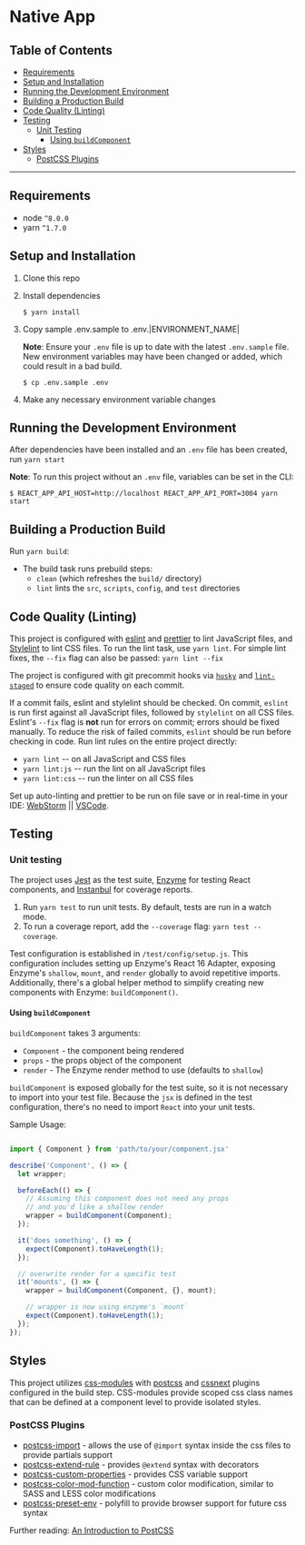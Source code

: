 # Native App

## Table of Contents

* [Requirements](#markdown-header-requirements)
* [Setup and Installation](#markdown-header-setup-and-installation)
* [Running the Development Environment](#markdown-header-running-the-development-environment)
* [Building a Production Build](#markdown-header-building-a-production-build)
* [Code Quality (Linting)](#markdown-header-code-quality-linting)
* [Testing](#markdown-header-testing)
    * [Unit Testing](#markdown-header-unit-testing)
        * [Using `buildComponent`](#markdown-header-using-buildcomponent)
* [Styles](#markdown-header-styles)
    * [PostCSS Plugins](#markdown-header-postcss-plugins)

***

## Requirements

* node `^8.0.0`
* yarn `^1.7.0`

## Setup and Installation
1. Clone this repo
2. Install dependencies

    ```
    $ yarn install
    ```

3. Copy sample .env.sample to .env.|ENVIRONMENT_NAME|

    **Note**: Ensure your `.env` file is up to date with the latest `.env.sample` file. New environment variables may 
    have been changed or added, which could result in a bad build.
 
    ```
    $ cp .env.sample .env
    ```
    
4. Make any necessary environment variable changes

## Running the Development Environment

After dependencies have been installed and an `.env` file has been created, run `yarn start`

**Note**: To run this project without an `.env` file, variables can be set in the CLI:

```
$ REACT_APP_API_HOST=http://localhost REACT_APP_API_PORT=3004 yarn start
```

## Building a Production Build

Run `yarn build`:

  * The build task runs prebuild steps: 
      * `clean` (which refreshes the `build/` directory)
      * `lint` lints the `src`, `scripts`, `config`, and `test` directories

## Code Quality (Linting)

This project is configured with [eslint](https://eslint.org/) and [prettier](https://prettier.io/) to lint JavaScript files,
and [Stylelint](http://stylelint.io/) to lint CSS files. To run the lint task, use `yarn lint`. For simple lint fixes,
the `--fix` flag can also be passed: `yarn lint --fix`

The project is configured with git precommit hooks via [`husky`](https://github.com/typicode/husky) and [`lint-staged`](https://www.npmjs.com/package/lint-staged) to ensure code quality on each commit.

If a commit fails, eslint and stylelint should be checked. On commit, `eslint` is run first against all JavaScript files, followed by `stylelint` on all CSS files. Eslint's `--fix` flag is **not** run for errors on commit; errors should be
fixed manually. To reduce the risk of failed commits, `eslint` should be run before checking in code. Run lint rules 
on the entire project directly:

* `yarn lint` -- on all JavaScript and CSS files
* `yarn lint:js` -- run the lint on all JavaScript files
* `yarn lint:css` -- run the linter on all CSS files

Set up auto-linting and prettier to be run on file save or in real-time in your IDE: [WebStorm](https://prettier.io/docs/en/webstorm.html) || 
[VSCode](https://marketplace.visualstudio.com/items?itemName=esbenp.prettier-vscode). 


## Testing

### Unit testing

The project uses [Jest](https://jestjs.io/en/) as the test suite, [Enzyme](http://airbnb.io/enzyme/) for testing 
React components, and [Instanbul](https://istanbul.js.org/) for coverage reports.

1. Run `yarn test` to run unit tests. By default, tests are run in a watch mode.
2. To run a coverage report, add the `--coverage` flag: `yarn test --coverage`.

Test configuration is established in `/test/config/setup.js`. This configuration includes setting up Enzyme's React 16
Adapter, exposing Enzyme's `shallow`, `mount`, and `render` globally to avoid repetitive imports. Additionally, there's a
global helper method to simplify creating new components with Enzyme: `buildComponent()`.

#### Using `buildComponent`

`buildComponent` takes 3 arguments: 

* `Component` - the component being rendered
* `props` - the props object of the component
* `render` - The Enzyme render method to use (defaults to `shallow`)

`buildComponent` is exposed globally for the test suite, so it is not necessary to import into your test file. Because
the `jsx` is defined in the test configuration, there's no need to import `React` into your unit tests.

Sample Usage:

```js

import { Component } from 'path/to/your/component.jsx'

describe('Component', () => {
  let wrapper;

  beforeEach(() => {
    // Assuming this component does not need any props
    // and you'd like a shallow render
    wrapper = buildComponent(Component);
  });

  it('does something', () => {
    expect(Component).toHaveLength(1);
  });

  // overwrite render for a specific test
  it('mounts', () => {
    wrapper = buildComponent(Component, {}, mount);

    // wrapper is now using enzyme's `mount`
    expect(Component).toHaveLength(1);
  });
});

```

## Styles

This project utilizes [css-modules](https://github.com/css-modules/css-modules) with [postcss](https://postcss.org/) and
[cssnext](http://cssnext.io/) plugins configured in the build step. CSS-modules provide scoped css class names that can 
be defined at a component level to provide isolated styles.

### PostCSS Plugins

* [postcss-import](https://github.com/postcss/postcss-import) - allows the use of `@import` syntax inside the css files to provide partials support
* [postcss-extend-rule](https://github.com/jonathantneal/postcss-extend-rule) - provides `@extend` syntax with decorators
* [postcss-custom-properties](https://github.com/postcss/postcss-custom-properties) - provides CSS variable support
* [postcss-color-mod-function](https://github.com/jonathantneal/postcss-color-mod-function) - custom color modification, similar to SASS and LESS color modifications
* [postcss-preset-env](https://github.com/csstools/postcss-preset-env) - polyfill to provide browser support for future css syntax

Further reading: [An Introduction to PostCSS](https://www.sitepoint.com/an-introduction-to-postcss/)
